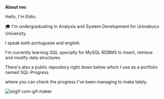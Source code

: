 **About me:**

Hello, I'm Eldio.

🎓 I'm undergraduating in Analysis and System Development for Uninabuco University.

I speak both portuguese and english.

I'm currently learning SQL specially for MySQL RDBMS to insert, retrieve and modify data structures. 

There's also a public repository right down below which I use as a portfolio named SQL-Progress 

where you can check the progress I've been managing to make lately.

![ezgif com-gif-maker](https://github.com/EldioJorgeSantos/EldioJorgeSantos/assets/125239505/a894829b-d28a-4a38-9720-9f7092f5eee7)

